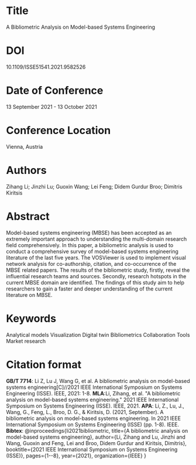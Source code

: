 # Title

A Bibliometric Analysis on Model-based Systems Engineering

# DOI

10.1109/ISSE51541.2021.9582526

# Date of Conference

13 September 2021 - 13 October 2021

# Conference Location

Vienna, Austria

# Authors

Zihang Li; Jinzhi Lu; Guoxin Wang; Lei Feng; Didem Gurdur Broo; Dimitris Kiritsis

# Abstract

Model-based systems engineering (MBSE) has been accepted as an extremely important approach to understanding the multi-domain research field comprehensively. In this paper, a bibliometric analysis is used to conduct a comprehensive survey of model-based systems engineering literature of the last five years. The VOSViewer is used to implement visual network analysis for co-authorship, citation, and co-occurrence of the MBSE related papers. The results of the bibliometric study, firstly, reveal the influential research teams and sources. Secondly, research hotspots in the current MBSE domain are identified. The findings of this study aim to help researchers to gain a faster and deeper understanding of the current literature on MBSE.

# Keywords

Analytical models Visualization Digital twin Bibliometrics Collaboration Tools Market research

# Citation format

**GB/T 7714**: Li Z, Lu J, Wang G, et al. A bibliometric analysis on model-based systems engineering[C]//2021 IEEE International Symposium on Systems Engineering (ISSE). IEEE, 2021: 1-8.
**MLA**:Li, Zihang, et al. "A bibliometric analysis on model-based systems engineering." 2021 IEEE International Symposium on Systems Engineering (ISSE). IEEE, 2021.
**APA**: Li, Z., Lu, J., Wang, G., Feng, L., Broo, D. G., & Kiritsis, D. (2021, September). A bibliometric analysis on model-based systems engineering. In 2021 IEEE International Symposium on Systems Engineering (ISSE) (pp. 1-8). IEEE.
**Bibtex**:
@inproceedings{li2021bibliometric,
  title={A bibliometric analysis on model-based systems engineering},
  author={Li, Zihang and Lu, Jinzhi and Wang, Guoxin and Feng, Lei and Broo, Didem Gurdur and Kiritsis, Dimitris},
  booktitle={2021 IEEE International Symposium on Systems Engineering (ISSE)},
  pages={1--8},
  year={2021},
  organization={IEEE}
}
